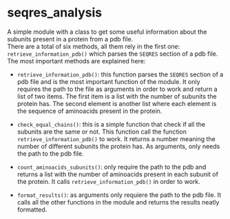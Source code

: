 # seqres_analysis
A simple module with a class to get some useful information about the subunits present in a protein from a pdb file.  
There are a total of six methods, all them rely in the first one: `retrieve_information_pdb()` which parses the `SEQRES` section of a pdb file. The most important methods are explained here:  

- `retrieve_information_pdb()`: this function parses the `SEQRES` section of a pdb file and is the most important function of the module. It only requires the path to the file as arguments in order to work and return a list of two items. The first item is a list with the number of subunits the protein has. The second element is another list where each element is the sequence of aminoacids present in the protein.  

- `check_equal_chains()`: this is a simple function that check if all the subunits are the same or not. This function call the function `retrieve_information_pdb()` to work. It returns a number meaning the number of different subunits the protein has. As arguments, only needs the path to the pdb file.  

- `count_aminoacids_subunits()`: only require the path to the pdb and returns a list with the number of aminoacids present in each subunit of the protein. It calls `retrieve_information_pdb()` in order to work.   

- `format_results()`: as arguments only requiere the path to the pdb file. It calls all the other functions in the module and returns the results neatly formatted.  
